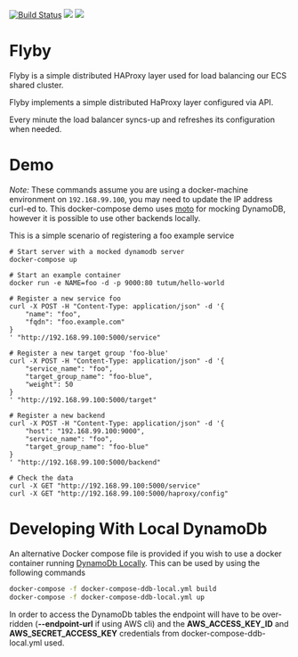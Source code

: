 [![Build Status](https://travis-ci.org/Skyscanner/flyby.svg?branch=master)](https://travis-ci.org/Skyscanner/flyby)
[![](https://images.microbadger.com/badges/image/skyscanner/flyby.svg)](http://microbadger.com/images/skyscanner/flyby "Get your own image badge on microbadger.com")
[![](https://images.microbadger.com/badges/version/skyscanner/flyby.svg)](http://microbadger.com/images/skyscanner/flyby "Get your own version badge on microbadger.com")

# Flyby
Flyby is a simple distributed HAProxy layer used for load balancing our ECS shared cluster.

Flyby implements a simple distributed HaProxy layer configured via API.

Every minute the load balancer syncs-up and refreshes its configuration when needed.

Demo
====
*Note:* These commands assume you are using a docker-machine environment on `192.168.99.100`, you may need to update the IP address curl-ed to.
This docker-compose demo uses [moto](https://github.com/spulec/moto) for mocking DynamoDB, however it is possible to use other backends locally.

This is a simple scenario of registering a foo example service
```
# Start server with a mocked dynamodb server
docker-compose up

# Start an example container
docker run -e NAME=foo -d -p 9000:80 tutum/hello-world

# Register a new service foo
curl -X POST -H "Content-Type: application/json" -d '{
    "name": "foo",
    "fqdn": "foo.example.com"
}
' "http://192.168.99.100:5000/service"

# Register a new target group 'foo-blue'
curl -X POST -H "Content-Type: application/json" -d '{
    "service_name": "foo",
    "target_group_name": "foo-blue",
    "weight": 50
}
' "http://192.168.99.100:5000/target"

# Register a new backend
curl -X POST -H "Content-Type: application/json" -d '{
    "host": "192.168.99.100:9000",
    "service_name": "foo",
    "target_group_name": "foo-blue"
}
' "http://192.168.99.100:5000/backend"

# Check the data
curl -X GET "http://192.168.99.100:5000/service"
curl -X GET "http://192.168.99.100:5000/haproxy/config"
```

Developing With Local DynamoDb
==============================

An alternative Docker compose file is provided if you wish to use a docker container running [DynamoDb Locally](http://docs.aws.amazon.com/amazondynamodb/latest/developerguide/DynamoDBLocal.html).
This can be used by using the following commands

```bash
docker-compose -f docker-compose-ddb-local.yml build
docker-compose -f docker-compose-ddb-local.yml up
```

In order to access the DynamoDb tables the endpoint will have to be over-ridden (**--endpoint-url** if using AWS cli) and the **AWS_ACCESS_KEY_ID** and **AWS_SECRET_ACCESS_KEY** credentials from docker-compose-ddb-local.yml used.
